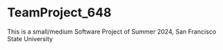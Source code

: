 # TeamProject_648
This is a small/medium Software Project of Summer 2024, San Francisco State University
